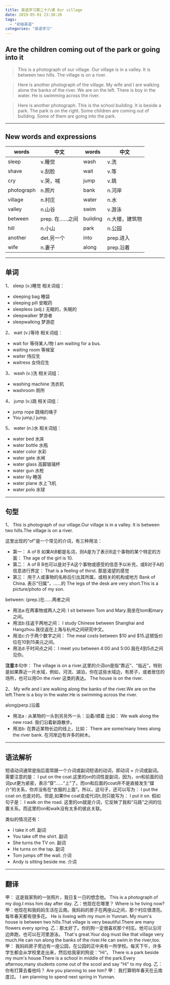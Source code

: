 ```yaml
---
title: 英语学习第二十六课 Our village
date: 2019-05-01 23:38:20
tags: 
  - "初级英语"
categories: "英语学习"
---
```


## Are the children coming out of the park or going into it

> This is a photograph of our village.
> Our village is in a valley.
> It is between two hills.
> The village is on a river.

> Here is another photograph of the village.
> My wife and I are walking alone the banks of the river.
> We are on the left.
> There is boy in the water.
> He is swimming across the river.

> Here is another photograph.
> This is the school building.
> It is beside a park.
> The park is on the right.
> Some children are coming out of building.
> Some of them are going into the park.

---

## New words and expressions

words | 中文 | words | 中文
--- | --- | --- | ---
sleep | v.睡觉 | wash | v.洗
shave | v.刮脸 | wait | v.等
cry | v.哭，喊 | jump | v.跳
photograph | n.照片 | bank | n.河岸
village | n.村庄 | water | n.水
valley | n.山谷 | swim | v.游泳 
between | prep. 在……之间 | building | n.大楼，建筑物
hill | n.小山 | park | n.公园
another | det.另一个 | into | prep.进入
wife | n.妻子 | along | prep.沿着

---

## 单词

1、 sleep (v.)睡觉
相关词组：

- sleeping bag 睡袋
- sleeping pill 安眠药
- sleepless (adj.) 无眠的，失眠的
- sleepwalker 梦游者
- sleepwalking 梦游症

2、 wait (v.)等待
相关词组：

- wait for 等待某人/物 I am waiting for a bus.
- waiting room 等候室
- waiter 侍应生
- waitress 女侍应生

3、 wash (v.)洗
相关词组：

- washing machine 洗衣机 
- washroom 厕所

4、 jump (v.)跳
相关词组： 

- jump rope 跳绳的绳子
- You jump,I jump.

5、 water (n.)水
相关词组：

- water bed 水床
- water bottle 水瓶
- water color 水彩
- water gate 水闸
- water glass 高脚玻璃杯
- water gun 水枪
- water lily 睡莲
- water plane 水上飞机
- water polo 水球

---

## 句型

1、 This is photograph of our village.Our village is in a valley. It is between two hills.The village is on a river.

这里出现的“of"是一个常见的介词，有三种用法：

- 第一： A of B 如果A\B都是名词，则A是为了表示B这个事物的某个特定的方面： The age of the girl is 10.
- 第二： A of B B也可以是对于A这个事物或感受的信息予以补充，或B对于A的信息进行界定： That is a feeling of thirst. 那是渴望的感觉
- 第三： 用于人或事物的名称后引出其所属，或相关的机构或地方 Bank of China. 表示“归属”，……的 The legs of the desk are very short.This is a picture/photo of my son.

between: (prep.)在……两者之间

- 用法a:在两事物或两人之间: I sit between Tom and Mary.我坐在tom和mary 之间。
- 用法b:往返于两地之间： I study Chinese between Shanghai and Hangzhou.我往返在上海与杭州之间研究中文。
- 用法c:介于两个数字之间： The meal costs between $10 and $15.这顿饭价位在10到15美元之间。
- 用法d:于时间点之间： I meet you between 4:00 and 5:00.我在4到5点之间见你。

**注意**本句中：
The village is on a river.这里的介词on是指“靠近”、“临近”，特别是如果靠近一片水域，例如，河流、湖泊，你在这些水域边，有房子，或者居住的场所，也可以用On the river 这类的表达。
The house is on the river.

2、 My wife and I are walking along the banks of the river.We are on the left.There is a boy in the water.He is swimming across the river.

along(perp.)沿着
- 用法a : 从某物的一头到另另外一头：沿着/顺着 比如： We walk along the new road. 我们沿着新路散步。
- 用法b: 在靠近某物长边的线上，比如： There are some/many trees along the river bank. 在河岸边有许多的树木。

---

## 语法解析

短语动词通常是指后面常跟一个介词或副词短语的动词，即动词 + 介词或副词。
需要注意的是： I put on the coat.这里的on的词性是副词，因为，on和前面的动词put更为紧密，表示“穿”……“上”了。而on和后面的coat并不是直接发生“媒介”的关系，你并没有在“衣服的上面”。所以，这句子，还可以写为：
I put the coat on.也是对的。但是,如果the coat变成代词it,则只能写为：
I put it on. 
假如句子是：
I walk on the road. 这里的on就是介词，它反映了我和“马路”之间的位置关系。而这里的on和walk没有太多的彼此关联。

类似的情况还有：

- I take it off. 副词
- You take off the shirt. 副词
- She turns the TV on. 副词
- He turns on the tap. 副词
- Tom jumps off the wall. 介词
- Andy is sitting beside me. 介词

---

## 翻译
甲： 这是我家狗的一张照片，我日复一日的想念他。
This is a photograph of my dog.I miss him day after day.
乙：他现在在哪里？
Where is he living now?
甲：他现在和我妈妈生活在云南。我妈妈的房子在两座山之间，那个村庄很漂亮。每年春天都有很多花。
He is liveing with my mum in Yunnan. My mum's house is between two hills.That village is very beautiful.There are many flowers every spring.
乙：那太好了。你的狗一定很喜欢那个村庄。他可以沿河边奔跑，也可以在河里游泳。
That's great.Your dog must like that village very much.He can run along the banks of the river.He can swim in the river,too.
甲： 我妈妈房子旁边有一座公园，在公园的正中央有一所学校。每天下午，许多学生都会从学校里走出来，然后给我家的狗说：”Hi“。
There is a park beside my mum's house.There is a school in middle of the park.Every afternoo,many students come out of  the scool and  say "Hi" to my dog.
乙： 你有打算去看他吗？
Are you planning to see him?
甲： 我打算明年春天在云南度过。
I am planning to spend next spring in Yunnan.




